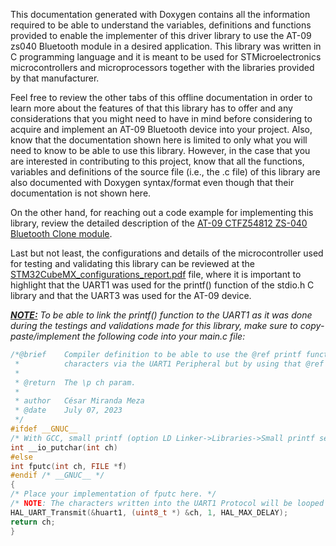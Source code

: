 This documentation generated with Doxygen contains all the information required to be able to understand the variables,
definitions and functions provided to enable the implementer of this driver library to use the AT-09 zs040 Bluetooth
module in a desired application. This library was written in C programming language and it is meant to be used for
STMicroelectronics microcontrollers and microprocessors together with the libraries provided by that manufacturer.

Feel free to review the other tabs of this offline documentation in order to learn more about the features of that this
library has to offer and any considerations that you might need to have in mind before considering to acquire and
implement an AT-09 Bluetooth device into your project. Also, know that the documentation shown here is limited to only
what you will need to know to be able to use this library. However, in the case that you are interested in contributing
to this project, know that all the functions, variables and definitions of the source file (i.e., the .c file) of this
library are also documented with Doxygen syntax/format even though that their documentation is not shown here.

On the other hand, for reaching out a code example for implementing this library, review the detailed description of the
<a href=file:///C:/Users/cmira/OneDrive/Escritorio/GitHub/AT-09_zs040_ble_driver/documentation/html/df/d51/group__hm10__ble__clone.html#details>AT-09 CTFZ54812 ZS-040 Bluetooth Clone module</a>.

Last but not least, the configurations and details of the microcontroller used for testing and validating this library
can be reviewed at the
<a href=https://github.com/Mortrack/AT-09_zs040_ble_driver/blob/main/documentation/pdfs/STM32CubeMX_configurations_report.pdf>STM32CubeMX_configurations_report.pdf</a>
file, where it is important to highlight that the UART1 was used for the printf() function of the stdio.h C library and
that the UART3 was used for the AT-09 device.

<i><b><u>NOTE:</u></b> To be able to link the printf() function to the UART1 as it was done during the testings and
validations made for this library, make sure to copy-paste/implement the following code into your main.c file:</i>

```c
/*@brief	Compiler definition to be able to use the @ref printf function from stdio.h library in order to print
 *          characters via the UART1 Peripheral but by using that @ref printf function.
 *
 * @return	The \p ch param.
 *
 * author	César Miranda Meza
 * @date	July 07, 2023
 */
#ifdef __GNUC__
/* With GCC, small printf (option LD Linker->Libraries->Small printf set to 'Yes') calls __io_putchar(). */
int __io_putchar(int ch)
#else
int fputc(int ch, FILE *f)
#endif /* __GNUC__ */
{
/* Place your implementation of fputc here. */
/* NOTE: The characters written into the UART1 Protocol will be looped until the end of transmission. */
HAL_UART_Transmit(&huart1, (uint8_t *) &ch, 1, HAL_MAX_DELAY);
return ch;
}
```
